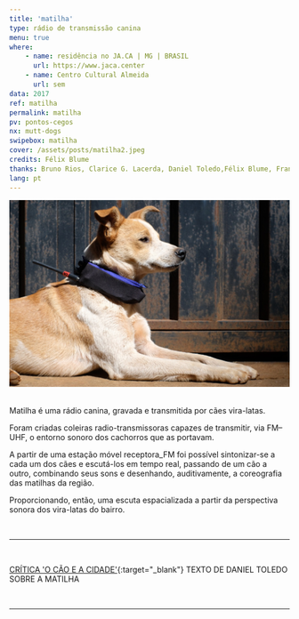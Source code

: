 ```yaml
---
title: 'matilha'
type: rádio de transmissão canina
menu: true
where: 
    - name: residência no JA.CA | MG | BRASIL
      url: https://www.jaca.center
    - name: Centro Cultural Almeida
      url: sem
data: 2017
ref: matilha
permalink: matilha
pv: pontos-cegos
nx: mutt-dogs
swipebox: matilha
cover: /assets/posts/matilha2.jpeg
credits: Félix Blume
thanks: Bruno Rios, Clarice G. Lacerda, Daniel Toledo,Félix Blume, Francisca Caporalli, Joana, Matheus Mesquita, Marina Câmara
lang: pt
---
```


<img src="../assets/posts/mat6.jpeg" class="img-border">
<br><br>

Matilha é uma rádio canina, gravada e transmitida por cães vira-latas.

Foram criadas coleiras radio-transmissoras capazes de transmitir, via FM–UHF, o entorno sonoro dos cachorros que as portavam.

A partir de uma estação móvel receptora_FM foi possível sintonizar-se a cada um dos cães e escutá-los em tempo real, passando de um cão a outro, combinando seus sons e desenhando, auditivamente, a coreografia das matilhas da região. 

Proporcionando, então, uma escuta espacializada a partir da perspectiva sonora dos vira-latas do bairro.

<br>

---

<br>

[CRÍTICA 'O CÃO E A CIDADE'](http://www.jaca.center/o-cao-e-a-cidade-2/){:target="_blank"} TEXTO DE DANIEL TOLEDO SOBRE A MATILHA

<br>

---

